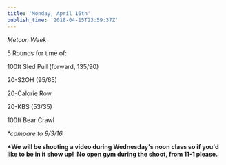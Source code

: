 ```yaml
---
title: 'Monday, April 16th'
publish_time: '2018-04-15T23:59:37Z'
---
```


*Metcon Week*

5 Rounds for time of:

100ft Sled Pull (forward, 135/90)

20-S2OH (95/65)

20-Calorie Row

20-KBS (53/35)

100ft Bear Crawl

*\*compare to 9/3/16*

**\*We will be shooting a video during Wednesday's noon class so if
you'd like to be in it show up!  No open gym during the shoot, from 11-1
please.**
